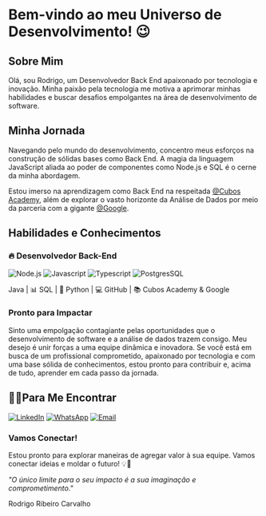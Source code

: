 # Bem-vindo ao meu Universo de Desenvolvimento! :wink:

## Sobre Mim
Olá, sou Rodrigo, um Desenvolvedor Back End apaixonado por tecnologia e inovação. Minha paixão pela tecnologia me motiva a aprimorar minhas habilidades e buscar desafios empolgantes na área de desenvolvimento de software.

## Minha Jornada
Navegando pelo mundo do desenvolvimento, concentro meus esforços na construção de sólidas bases como Back End. A magia da linguagem JavaScript aliada ao poder de componentes como Node.js e SQL é o cerne da minha abordagem.

Estou imerso na aprendizagem como Back End na respeitada [@Cubos Academy](https://cubos.academy/?utm_term=cubos%20academy&utm_campaign=Conversion+-+Search+-+Branding+-+Cubos+Academy&utm_source=google&utm_medium=cpc&hsa_acc=6320525513&hsa_cam=18154121427&hsa_grp=141084695032&hsa_ad=618464016440&hsa_src=g&hsa_tgt=kwd-1212716925774&hsa_kw=cubos%20academy&hsa_mt=e&hsa_net=adwords&hsa_ver=3&gclid=Cj0KCQjw84anBhCtARIsAISI-xfcA54KCVQghGLBC4Qm0eBxXUtSVXD2WQ_N8sDwiTubNqg4pMvQFpkaApVpEALw_wcB), além de explorar o vasto horizonte da Análise de Dados por meio da parceria com a gigante [@Google](https://www.coursera.org/professional-certificates/google-data-analytics).

## Habilidades e Conhecimentos
### 🔥 Desenvolvedor Back-End 

![Node.js](https://img.shields.io/badge/Node%20js-339933?style=for-the-badge&logo=nodedotjs&logoColor=white)
![Javascript](https://img.shields.io/badge/JavaScript-323330?style=for-the-badge&logo=javascript&logoColor=F7DF1E)
![Typescript](https://img.shields.io/badge/TypeScript-007ACC?style=for-the-badge&logo=typescript&logoColor=white)
![PostgresSQL](https://img.shields.io/badge/PostgreSQL-316192?style=for-the-badge&logo=postgresql&logoColor=white)
![]()

Java | 📊 SQL | 🐍 Python | 💻 GitHub | 📚 Cubos Academy & Google

### Pronto para Impactar
Sinto uma empolgação contagiante pelas oportunidades que o desenvolvimento de software e a análise de dados trazem consigo. Meu desejo é unir forças a uma equipe dinâmica e inovadora. Se você está em busca de um profissional comprometido, apaixonado por tecnologia e com uma base sólida de conhecimentos, estou pronto para contribuir e, acima de tudo, aprender em cada passo da jornada.

## :technologist:Para Me Encontrar

[![LinkedIn](https://img.shields.io/badge/LinkedIn-0077B5?style=for-the-badge&logo=linkedin&logoColor=white)](https://www.linkedin.com/in/rodrigo-ribeiro-devbackend/)
[![WhatsApp](https://img.shields.io/badge/WhatsApp-25D366?style=for-the-badge&logo=whatsapp&logoColor=white)](https://wa.me/5547991820339)
[![Email](https://img.shields.io/badge/Gmail-D14836?style=for-the-badge&logo=gmail&logoColor=white)](https://is.gd/OCnrFE)


### Vamos Conectar!

Estou pronto para explorar maneiras de agregar valor à sua equipe. Vamos conectar ideias e moldar o futuro! 💡🌟

*"O único limite para o seu impacto é a sua imaginação e comprometimento."*

Rodrigo Ribeiro Carvalho
